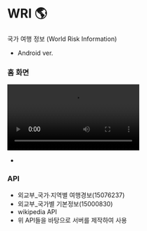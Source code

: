 # WRI 🌎

국가 여행 정보 (World Risk Information)
- Android ver.

### 홈 화면
![](wri.mp4 "wri")

- 

### API 
- 외교부_국가∙지역별 여행경보(15076237)
- 외교부_국가별 기본정보(15000830)
- wikipedia API
- 위 API들을 바탕으로 서버를 제작하여 사용